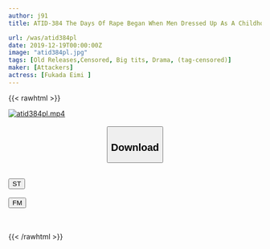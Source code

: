 ```yaml
---
author: j91
title: ATID-384 The Days Of Rape Began When Men Dressed Up As A Childhood Friend. Emi Fukada

url: /was/atid384pl
date: 2019-12-19T00:00:00Z
image: "atid384pl.jpg"
tags: [Old Releases,Censored, Big tits, Drama, (tag-censored)]
maker: [Attackers]
actress: [Fukada Eimi ]
---
```



{{< rawhtml >}}

<div class="video" data-videoid="O1lJGqyQg3CZpRQ">
    <a href="javascript:;">
        <img src="/was/atid384pl/atid384pl.jpg" width="WIDTH" height="HEIGHT" alt="atid384pl.mp4" loading="lazy">
    </a>
</div>

<script type="text/javascript" src="https://j91.asia/asset/on-demand-st.js"></script>

<br>
  <link rel="stylesheet" href="https://j91.asia/asset/bs5.css">
  
  <center>
  <button class="btn btn-primary" type="button" data-bs-toggle="collapse" data-bs-target=".multi-collapse" aria-expanded="false" aria-controls="multiCollapseExample1 multiCollapseExample2"><h2>Download</h2></button></center>
</p>
<div class="row">
  <div class="col">
    <div class="collapse multi-collapse" id="multiCollapseExample1">
      <div class="card card-body">
	      	      <br>
<div class="buttons">  
<a href="https://streamtape.to/v/O1lJGqyQg3CZpRQ" target="_blank"><button class="btn-hover color-3"><i class="fa fa-download"></i> ST</button></a></div>
    </div>
  </div>
</div>
  <div class="col">
    <div class="collapse multi-collapse" id="multiCollapseExample2">
      <div class="card card-body">
	      <br>
<div class="buttons">
    <a href="https://filemoon.sx/d/rc14hpyupxg5" target="_blank"><button class="btn-hover color-8"><i class="fa fa-download"></i> FM</button></a></div>
<br><br>
      </div>
    </div>
  </div>
</div>

{{< /rawhtml >}}